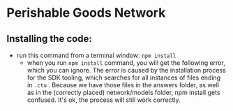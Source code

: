 # Perishable Goods Network



## Installing the code:
 - run this command from a terminal window: ```npm install```
   - when you run ```npm install``` command, you will get the following error, which you can ignore. The error is caused by the installation process for the SDK tooling, which searches for all instances of files ending in ```.cto``` . Because we have those files in the answers folder, as well as in the (correctly placed) network/models folder, npm install gets confused. It's ok, the process will still work correctly. 
   ```